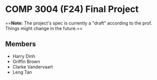 # COMP 3004 (F24) Final Project

==**Note:** The project's spec is currently a "draft" according to the prof. Things might change in the future.==

## Members
- Harry Dinh
- Griffin Brown
- Clarke Vandervaart
- Leng Tan